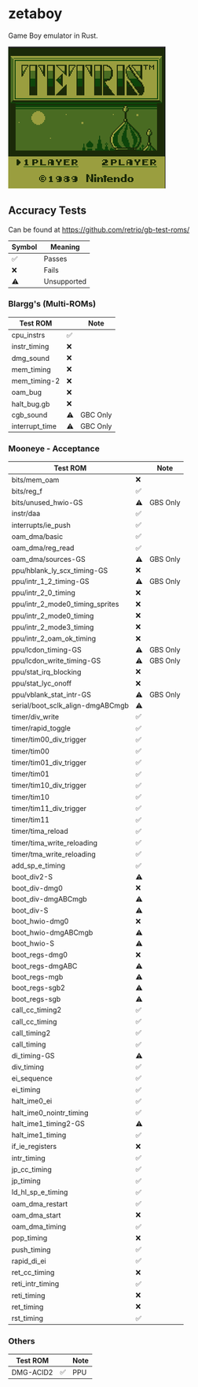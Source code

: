 # zetaboy
Game Boy emulator in Rust.

![alt text](screenshot_tetris.png)

## Accuracy Tests

Can be found at https://github.com/retrio/gb-test-roms/

| Symbol | Meaning     |
|--------|-------------|
| ✅     | Passes      |
| ❌     | Fails       |
| ⚠️     | Unsupported |

### Blargg's (Multi-ROMs)

| Test ROM        |    | Note     |
|-----------------|----| -------- |
| cpu_instrs      | ✅ |          |
| instr_timing    | ❌ |          |
| dmg_sound       | ❌ |          |
| mem_timing      | ❌ |          |
| mem_timing-2    | ❌ |          |
| oam_bug         | ❌ |          |
| halt_bug.gb     | ❌ |          |
| cgb_sound       | ⚠️ | GBC Only |
| interrupt_time  | ⚠️ | GBC Only |

### Mooneye - Acceptance

| Test ROM                         |    | Note     |
|----------------------------------|----| -------- |
| bits/mem_oam                     | ❌ |          |
| bits/reg_f                       | ✅ |          |
| bits/unused_hwio-GS              | ⚠️ | GBS Only |
| instr/daa                        | ✅ |          |
| interrupts/ie_push               | ✅ |          |
| oam_dma/basic                    | ✅ |          |
| oam_dma/reg_read                 | ✅ |          |
| oam_dma/sources-GS               | ⚠️ | GBS Only |
| ppu/hblank_ly_scx_timing-GS      | ❌ |          |
| ppu/intr_1_2_timing-GS           | ⚠️ | GBS Only |
| ppu/intr_2_0_timing              | ❌ |          |
| ppu/intr_2_mode0_timing_sprites  | ❌ |          |
| ppu/intr_2_mode0_timing          | ❌ |          |
| ppu/intr_2_mode3_timing          | ❌ |          |
| ppu/intr_2_oam_ok_timing         | ❌ |          |
| ppu/lcdon_timing-GS              | ⚠️ | GBS Only |
| ppu/lcdon_write_timing-GS        | ⚠️ | GBS Only |
| ppu/stat_irq_blocking            | ❌ |          |
| ppu/stat_lyc_onoff               | ❌ |          |
| ppu/vblank_stat_intr-GS          | ⚠️ | GBS Only |
| serial/boot_sclk_align-dmgABCmgb | ⚠️ |          |
| timer/div_write                  | ✅ |          |
| timer/rapid_toggle               | ✅ |          |
| timer/tim00_div_trigger          | ✅ |          |
| timer/tim00                      | ✅ |          |
| timer/tim01_div_trigger          | ✅ |          |
| timer/tim01                      | ✅ |          |
| timer/tim10_div_trigger          | ✅ |          |
| timer/tim10                      | ✅ |          |
| timer/tim11_div_trigger          | ✅ |          |
| timer/tim11                      | ✅ |          |
| timer/tima_reload                | ✅ |          |
| timer/tima_write_reloading       | ✅ |          |
| timer/tma_write_reloading        | ✅ |          |
| add_sp_e_timing                  | ✅ |          |
| boot_div2-S                      | ⚠️ |          |
| boot_div-dmg0                    | ❌ |          |
| boot_div-dmgABCmgb               | ⚠️ |          |
| boot_div-S                       | ⚠️ |          |
| boot_hwio-dmg0                   | ❌ |          |
| boot_hwio-dmgABCmgb              | ⚠️ |          |
| boot_hwio-S                      | ⚠️ |          |
| boot_regs-dmg0                   | ❌ |          |
| boot_regs-dmgABC                 | ⚠️ |          |
| boot_regs-mgb                    | ⚠️ |          |
| boot_regs-sgb2                   | ⚠️ |          |
| boot_regs-sgb                    | ⚠️ |          |
| call_cc_timing2                  | ✅ |          |
| call_cc_timing                   | ✅ |          |
| call_timing2                     | ✅ |          |
| call_timing                      | ✅ |          |
| di_timing-GS                     | ⚠️ |          |
| div_timing                       | ✅ |          |
| ei_sequence                      | ✅ |          |
| ei_timing                        | ✅ |          |
| halt_ime0_ei                     | ✅ |          |
| halt_ime0_nointr_timing          | ✅ |          |
| halt_ime1_timing2-GS             | ⚠️ |          |
| halt_ime1_timing                 | ✅ |          |
| if_ie_registers                  | ❌ |          |
| intr_timing                      | ✅ |          |
| jp_cc_timing                     | ✅ |          |
| jp_timing                        | ✅ |          |
| ld_hl_sp_e_timing                | ✅ |          |
| oam_dma_restart                  | ✅ |          |
| oam_dma_start                    | ❌ |          |
| oam_dma_timing                   | ✅ |          |
| pop_timing                       | ❌ |          |
| push_timing                      | ✅ |          |
| rapid_di_ei                      | ✅ |          |
| ret_cc_timing                    | ❌ |          |
| reti_intr_timing                 | ✅ |          |
| reti_timing                      | ❌ |          |
| ret_timing                       | ❌ |          |
| rst_timing                       | ✅ |          |

### Others

| Test ROM  |    | Note |
|-----------|----| ---- |
| DMG-ACID2 | ✅ | PPU  |
